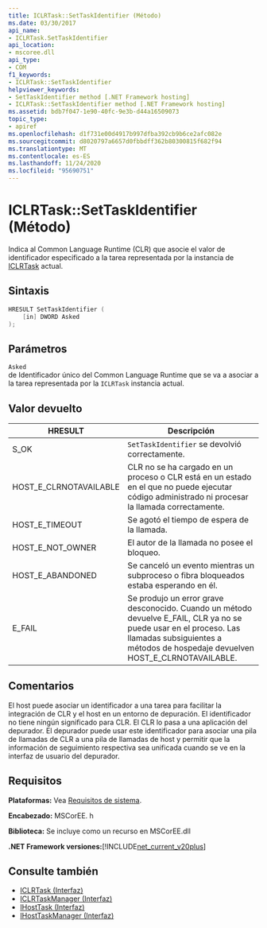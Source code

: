 ```yaml
---
title: ICLRTask::SetTaskIdentifier (Método)
ms.date: 03/30/2017
api_name:
- ICLRTask.SetTaskIdentifier
api_location:
- mscoree.dll
api_type:
- COM
f1_keywords:
- ICLRTask::SetTaskIdentifier
helpviewer_keywords:
- SetTaskIdentifier method [.NET Framework hosting]
- ICLRTask::SetTaskIdentifier method [.NET Framework hosting]
ms.assetid: bdb7f047-1e90-40fc-9e3b-d44a16509073
topic_type:
- apiref
ms.openlocfilehash: d1f731e00d4917b997dfba392cb9b6ce2afc082e
ms.sourcegitcommit: d8020797a6657d0fbbdff362b80300815f682f94
ms.translationtype: MT
ms.contentlocale: es-ES
ms.lasthandoff: 11/24/2020
ms.locfileid: "95690751"
---
```

# <a name="iclrtasksettaskidentifier-method"></a>ICLRTask::SetTaskIdentifier (Método)

Indica al Common Language Runtime (CLR) que asocie el valor de identificador especificado a la tarea representada por la instancia de [ICLRTask](iclrtask-interface.md) actual.  
  
## <a name="syntax"></a>Sintaxis  
  
```cpp  
HRESULT SetTaskIdentifier (  
    [in] DWORD Asked  
);  
```  
  
## <a name="parameters"></a>Parámetros  

 `Asked`  
 de Identificador único del Common Language Runtime que se va a asociar a la tarea representada por la `ICLRTask` instancia actual.  
  
## <a name="return-value"></a>Valor devuelto  
  
|HRESULT|Descripción|  
|-------------|-----------------|  
|S_OK|`SetTaskIdentifier` se devolvió correctamente.|  
|HOST_E_CLRNOTAVAILABLE|CLR no se ha cargado en un proceso o CLR está en un estado en el que no puede ejecutar código administrado ni procesar la llamada correctamente.|  
|HOST_E_TIMEOUT|Se agotó el tiempo de espera de la llamada.|  
|HOST_E_NOT_OWNER|El autor de la llamada no posee el bloqueo.|  
|HOST_E_ABANDONED|Se canceló un evento mientras un subproceso o fibra bloqueados estaba esperando en él.|  
|E_FAIL|Se produjo un error grave desconocido. Cuando un método devuelve E_FAIL, CLR ya no se puede usar en el proceso. Las llamadas subsiguientes a métodos de hospedaje devuelven HOST_E_CLRNOTAVAILABLE.|  
  
## <a name="remarks"></a>Comentarios  

 El host puede asociar un identificador a una tarea para facilitar la integración de CLR y el host en un entorno de depuración. El identificador no tiene ningún significado para CLR. El CLR lo pasa a una aplicación del depurador. El depurador puede usar este identificador para asociar una pila de llamadas de CLR a una pila de llamadas de host y permitir que la información de seguimiento respectiva sea unificada cuando se ve en la interfaz de usuario del depurador.  
  
## <a name="requirements"></a>Requisitos  

 **Plataformas:** Vea [Requisitos de sistema](../../get-started/system-requirements.md).  
  
 **Encabezado:** MSCorEE. h  
  
 **Biblioteca:** Se incluye como un recurso en MSCorEE.dll  
  
 **.NET Framework versiones:**[!INCLUDE[net_current_v20plus](../../../../includes/net-current-v20plus-md.md)]  
  
## <a name="see-also"></a>Consulte también

- [ICLRTask (Interfaz)](iclrtask-interface.md)
- [ICLRTaskManager (Interfaz)](iclrtaskmanager-interface.md)
- [IHostTask (Interfaz)](ihosttask-interface.md)
- [IHostTaskManager (Interfaz)](ihosttaskmanager-interface.md)
